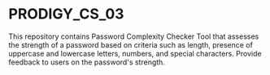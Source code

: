 # PRODIGY_CS_03
This repository contains Password Complexity Checker Tool that assesses the strength of a password based on criteria such as length, presence of uppercase and lowercase letters, numbers, and special characters. Provide feedback to users on the password's strength.
